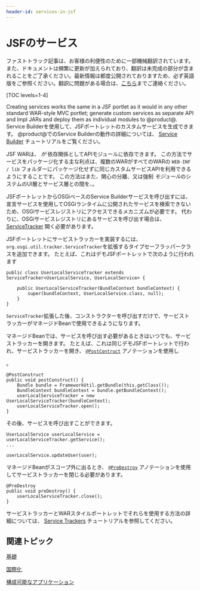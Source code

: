 ```yaml
---
header-id: services-in-jsf
---
```


# JSFのサービス

<p class="alert alert-info"><span class="wysiwyg-color-blue120">ファストトラック記事は、お客様の利便性のために一部機械翻訳されています。また、ドキュメントは頻繁に更新が加えられており、翻訳は未完成の部分が含まれることをご了承ください。最新情報は都度公開されておりますため、必ず英語版をご参照ください。翻訳に問題がある場合は、<a href="mailto:support-content-jp@liferay.com">こちら</a>までご連絡ください。</span></p>

[TOC levels=1-4]

Creating services works the same in a JSF portlet as it would in any other standard WAR-style MVC portlet; generate custom services as separate API and Impl JARs and deploy them as individual modules to @product@. Service Builderを使用して、JSFポートレットのカスタムサービスを生成できます。 @product@でのService Builderの動作の詳細については、 [Service Builder](/docs/7-1/tutorials/-/knowledge_base/t/service-builder) チュートリアルをご覧ください。

JSF WARは、 *が* 依存関係としてAPIモジュールに依存できます。 この方法でサービスをパッケージ化する主な利点は、複数のWARがすべてのWARの `WEB-INF / lib` フォルダーにパッケージ化せずに同じカスタムサービスAPIを利用できるようにすることです。 この方法はまた、関心の分離、又は強制 *モジュール*のシステムのUI層とサービス層との間を、。

JSFポートレットからOSGiベースのService Builderサービスを呼び出すには、宣言サービスを使用してOSGiランタイムに公開されたサービスを検索できないため、OSGiサービスレジストリにアクセスできるメカニズムが必要です。 代わりに、OSGiサービスレジストリにあるサービスを呼び出す場合は、 [ServiceTracker](https://osgi.org/javadoc/r6/core/org/osgi/util/tracker/ServiceTracker.html) 開く必要があります。

JSFポートレットにサービストラッカーを実装するには、 `org.osgi.util.tracker.ServiceTracker`を拡張するタイプセーフラッパークラスを追加できます。 たとえば、これはデモJSFポートレットで次のように行われます

    public class UserLocalServiceTracker extends ServiceTracker<UserLocalService, UserLocalService> {
    
        public UserLocalServiceTracker(BundleContext bundleContext) {
            super(bundleContext, UserLocalService.class, null);
        }
    }

`ServiceTracker`拡張した後、コンストラクターを呼び出すだけで、サービストラッカーがマネージドBeanで使用できるようになります。

マネージドBeanでは、サービスを呼び出す必要があるときはいつでも、サービストラッカーを開きます。 たとえば、これは同じデモJSFポートレットで行われ、サービストラッカーを開き、 [`@PostContruct`](http://docs.oracle.com/javaee/7/api/javax/annotation/PostConstruct.html) アノテーションを使用し

 。</p> 

    @PostConstruct
    public void postConstruct() {
        Bundle bundle = FrameworkUtil.getBundle(this.getClass());
        BundleContext bundleContext = bundle.getBundleContext();
        userLocalServiceTracker = new UserLocalServiceTracker(bundleContext);
        userLocalServiceTracker.open();
    }
    

その後、サービスを呼び出すことができます。

    UserLocalService userLocalService = userLocalServiceTracker.getService();
    ...
    
    userLocalService.updateUser(user);
    

マネージドBeanがスコープ外に出るとき、 [`@PreDestroy`](http://docs.oracle.com/javaee/7/api/javax/annotation/PreDestroy.html) アノテーションを使用してサービストラッカーを閉じる必要があります。

    @PreDestroy
    public void preDestroy() {
        userLocalServiceTracker.close();
    }
    

サービストラッカーとWARスタイルポートレットでそれらを使用する方法の詳細については、 [Service Trackers](/docs/7-1/tutorials/-/knowledge_base/t/service-trackers) チュートリアルを参照してください。



## 関連トピック

[基礎](/docs/7-1/tutorials/-/knowledge_base/t/fundamentals)

[国際化](/docs/7-1/tutorials/-/knowledge_base/t/internationalization)

[構成可能なアプリケーション](/docs/7-1/tutorials/-/knowledge_base/t/configurable-applications)
